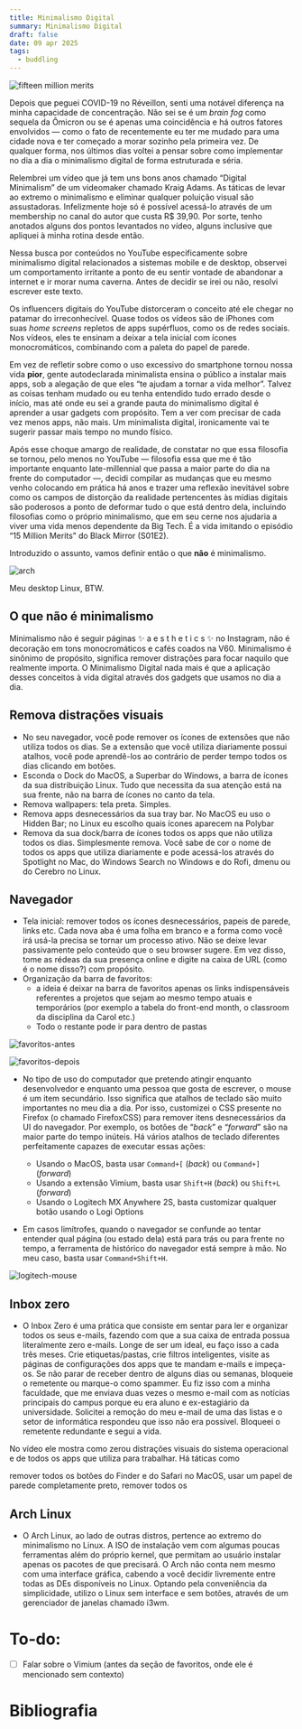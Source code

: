 ```yaml
---
title: Minimalismo Digital
summary: Minimalismo Digital
draft: false
date: 09 apr 2025
tags:
  - buddling 
---
```


![fifteen million merits](src/content/blog/05-minimalismo-digital/media/pedala-robinho.png)

Depois que peguei COVID-19 no Réveillon, senti uma notável diferença na minha capacidade de concentração. Não sei se é um _brain fog_ como sequela da Ômicron ou se é apenas uma coincidência e há outros fatores envolvidos — como o fato de recentemente eu ter me mudado para uma cidade nova e ter começado a morar sozinho pela primeira vez. De qualquer forma, nos últimos dias voltei a pensar sobre como implementar no dia a dia o minimalismo digital de forma estruturada e séria.

Relembrei um vídeo que já tem uns bons anos chamado “Digital Minimalism” de um videomaker chamado Kraig Adams. As táticas de levar ao extremo o minimalismo e eliminar qualquer poluição visual são assustadoras. Infelizmente hoje só é possível acessá-lo através de um membership no canal do autor que custa R$ 39,90. Por sorte, tenho anotados alguns dos pontos levantados no vídeo, alguns inclusive que apliquei à minha rotina desde então.

Nessa busca por conteúdos no YouTube especificamente sobre minimalismo digital relacionados a sistemas mobile e de desktop, observei um comportamento irritante a ponto de eu sentir vontade de abandonar a internet e ir morar numa caverna. Antes de decidir se irei ou não, resolvi escrever este texto.

Os influencers digitais do YouTube distorceram o conceito até ele chegar no patamar do irreconhecível. Quase todos os vídeos são de iPhones com suas _home screens_ repletos de apps supérfluos, como os de redes sociais. Nos vídeos, eles te ensinam a deixar a tela inicial com ícones monocromáticos, combinando com a paleta do papel de parede.

Em vez de refletir sobre como o uso excessivo do smartphone tornou nossa vida **pior**, gente autodeclarada minimalista ensina o público a instalar mais apps, sob a alegação de que eles “te ajudam a tornar a vida melhor”. Talvez as coisas tenham mudado ou eu tenha entendido tudo errado desde o início, mas até onde eu sei a grande pauta do minimalismo digital é aprender a usar gadgets com propósito. Tem a ver com precisar de cada vez menos apps, não mais. Um minimalista digital, ironicamente vai te sugerir passar mais tempo no mundo físico.

Após esse choque amargo de realidade, de constatar no que essa filosofia se tornou, pelo menos no YouTube — filosofia essa que me é tão importante enquanto late-millennial que passa a maior parte do dia na frente do computador —, decidi compilar as mudanças que eu mesmo venho colocando em prática há anos e trazer uma reflexão inevitável sobre como os campos de distorção da realidade pertencentes às mídias digitais são poderosos a ponto de deformar tudo o que está dentro dela, incluindo filosofias como o próprio minimalismo, que em seu cerne nos ajudaria a viver uma vida menos dependente da Big Tech. É a vida imitando o episódio “15 Million Merits” do Black Mirror (S01E2).

Introduzido o assunto, vamos definir então o que **não** é minimalismo.

![arch](src/content/blog/05-minimalismo-digital/media/arch-desktop.png)

Meu desktop Linux, BTW.
## O que não é minimalismo

Minimalismo não é seguir páginas ✨ a e s t h e t i c s ✨ no Instagram, não é decoração em tons monocromáticos e cafés coados na V60. Minimalismo é sinônimo de propósito, significa remover distrações para focar naquilo que realmente importa. O Minimalismo Digital nada mais é que a aplicação desses conceitos à vida digital através dos gadgets que usamos no dia a dia.
## Remova distrações visuais
- No seu navegador, você pode remover os ícones de extensões que não utiliza todos os dias. Se a extensão que você utiliza diariamente possui atalhos, você pode aprendê-los ao contrário de perder tempo todos os dias clicando em botões.
- Esconda o Dock do MacOS, a Superbar do Windows, a barra de ícones da sua distribuição Linux. Tudo que necessita da sua atenção está na sua frente, não na barra de ícones no canto da tela.
- Remova wallpapers: tela preta. Simples.
- Remova apps desnecessários da sua tray bar. No MacOS eu uso o Hidden Bar; no Linux eu escolho quais ícones aparecem na Polybar
- Remova da sua dock/barra de ícones todos os apps que não utiliza todos os dias. Simplesmente remova. Você sabe de cor o nome de todos os apps que utiliza diariamente e pode acessá-los através do Spotlight no Mac, do Windows Search no Windows e do Rofi, dmenu ou do Cerebro no Linux.
## Navegador

- Tela inicial: remover todos os ícones desnecessários, papeis de parede, links etc. Cada nova aba é uma folha em branco e a forma como você irá usá-la precisa se tornar um processo ativo. Não se deixe levar passivamente pelo conteúdo que o seu browser sugere. Em vez disso, tome as rédeas da sua presença online e digite na caixa de URL (como é o nome disso?) com propósito.
- Organização da barra de favoritos:
    - a ideia é deixar na barra de favoritos apenas os links indispensáveis referentes a projetos que sejam ao mesmo tempo atuais e temporários (por exemplo a tabela do front-end month, o classroom da disciplina da Carol etc.)
    - Todo o restante pode ir para dentro de pastas

![favoritos-antes](src/content/blog/05-minimalismo-digital/media/favoritos-antes.png)

![favoritos-depois](src/content/blog/05-minimalismo-digital/media/favoritos-depois.png)

- No tipo de uso do computador que pretendo atingir enquanto desenvolvedor e enquanto uma pessoa que gosta de escrever, o mouse é um item secundário. Isso significa que atalhos de teclado são muito importantes no meu dia a dia. Por isso, customizei o CSS presente no Firefox (o chamado FirefoxCSS) para remover itens desnecessários da UI do navegador. Por exemplo, os botões de “_back_” e “_forward_” são na maior parte do tempo inúteis. Há vários atalhos de teclado diferentes perfeitamente capazes de executar essas ações:
    
    - Usando o MacOS, basta usar `Command+[` (_back_) ou `Command+]` (_forward_)
    - Usando a extensão Vimium, basta usar `Shift+H` (_back_) ou `Shift+L` (_forward_)
    - Usando o Logitech MX Anywhere 2S, basta customizar qualquer botão usando o Logi Options
    

- Em casos limítrofes, quando o navegador se confunde ao tentar entender qual página (ou estado dela) está para trás ou para frente no tempo, a ferramenta de histórico do navegador está sempre à mão. No meu caso, basta usar `Command+Shift+H`.

![logitech-mouse](src/content/blog/05-minimalismo-digital/media/logitech-mouse.png)
## Inbox zero

- O Inbox Zero é uma prática que consiste em sentar para ler e organizar todos os seus e-mails, fazendo com que a sua caixa de entrada possua literalmente zero e-mails. Longe de ser um ideal, eu faço isso a cada três meses. Crie etiquetas/pastas, crie filtros inteligentes, visite as páginas de configurações dos apps que te mandam e-mails e impeça-os. Se não parar de receber dentro de alguns dias ou semanas, bloqueie o remetente ou marque-o como spammer. Eu fiz isso com a minha faculdade, que me enviava duas vezes o mesmo e-mail com as notícias principais do campus porque eu era aluno e ex-estagiário da universidade. Solicitei a remoção do meu e-mail de uma das listas e o setor de informática respondeu que isso não era possível. Bloqueei o remetente redundante e segui a vida.

No vídeo ele mostra como zerou distrações visuais do sistema operacional e de todos os apps que utiliza para trabalhar. Há táticas como

remover todos os botões do Finder e do Safari no MacOS, usar um papel de parede completamente preto, remover todos os
## Arch Linux

- O Arch Linux, ao lado de outras distros, pertence ao extremo do minimalismo no Linux. A ISO de instalação vem com algumas poucas ferramentas além do próprio kernel, que permitam ao usuário instalar apenas os pacotes de que precisará. O Arch não conta nem mesmo com uma interface gráfica, cabendo a você decidir livremente entre todas as DEs disponíveis no Linux. Optando pela conveniência da simplicidade, utilizo o Linux sem interface e sem botões, através de um gerenciador de janelas chamado i3wm.

# To-do:

- [ ] Falar sobre o Vimium (antes da seção de favoritos, onde ele é mencionado sem contexto)

# Bibliografia
